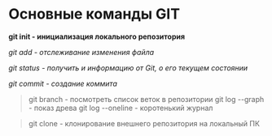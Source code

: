 # Основные команды GIT

**git init - инициализация локального репозитория**

*git add - отслеживание изменения файла*

*git status - получить и информацию от Git, о его текущем состоянии*

*git commit - создание коммита*
> git branch - посмотреть список веток в репозитории
> git log --graph - показ древа
> git log --oneline - коротенький журнал

> git clone - клонирование внешнего репозитория на  локальный ПК